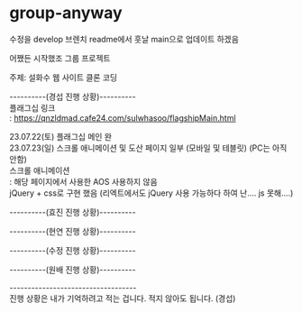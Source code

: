 # group-anyway

수정을 develop 브렌치 readme에서 훗날 main으로 업데이트 하겠음

어쨌든 시작했조
그룹 프로젝트

주제: 설화수 웹 사이트 클론 코딩

----------(경섭 진행 상황)---------- <br/>
플래그십 링크 <br/>
: https://qnzldmad.cafe24.com/sulwhasoo/flagshipMain.html <br/>

23.07.22(토) 플래그십 메인 완 <br/>
23.07.23(일) 스크롤 애니메이션 및 도산 페이지 일부 (모바일 및 테블릿) (PC는 아직 안함) <br/>
스크롤 애니메이션 <br/>
: 해당 페이지에서 사용한 AOS 사용하지 않음 <br/>
jQuery + css로 구현 했음 (리엑트에서도 jQuery 사용 가능하다 하여 난.... js 못해....) <br/>

----------(효진 진행 상황)---------- <br/>


----------(현연 진행 상황)---------- <br/>


----------(수정 진행 상황)---------- <br/>


----------(원배 진행 상황)---------- <br/>


----------------------------------- <br/>
진행 상황은 내가 기억하려고 적는 겁니다. 적지 않아도 됩니다. (경섭) <br/>
